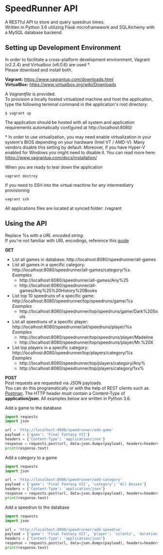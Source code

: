 # SpeedRunner API
A RESTful API to store and query speedrun times.\
Written in Python 3.6 utilizing Flask microframework and SQLAlchemy with a MySQL database backend.

## Setting up Development Environment
In order to facilitate a cross-platform development environment, Vagrant (v2.2.4) and Virtualbox (v6.0.6) are used *.\
Please download and install both.

**Vagrant:** https://www.vagrantup.com/downloads.html \
**VirtualBox:** https://www.virtualbox.org/wiki/Downloads


A *Vagrantfile* is provided.\
To provision a locally hosted virtualized machine and host the application, type the following terminal command in the application's root directory:
```
$ vagrant up
```
The application should be hosted with all system and application requirements automatically configured at http://localhost:8080/


\* In order to use virtualization, you may need enable virtualization in your system's BIOS depending on your hardware (Intel VT / AMD-V). Many vendors disable this setting by default. Moreover, if you have Hyper-V enabled for Windows you might need to disable it. You can read more here: https://www.vagrantup.com/docs/installation/

When you are ready to tear down the application
```
vagrant destroy
```
If you need to SSH into the virtual machine for any intermediatry provisioning
```
vagrant ssh
```
All applications files are located at synced folder: /vagrant

## Using the API
Replace %s with a *URL encoded string*.\
If you're not familiar with URL encodings, reference this [guide](https://www.w3schools.com/tags/ref_urlencode.asp)

**GET**
* List all games in database: http://locahost:8080/speedrunner/all-games
* List all games in a specific category: http://localhost:8080/speedrunner/all-games/category/%s \
*Examples*
    * http://localhost:8080/speedrunner/all-games/Any%25
    * http://localhost:8080/speedrunner/all-games/Any%25%20History%20Books
* List top 10 speedruns of a specific game: http://localhost:8080/speedrunner/top/speedruns/game/%s \
*Examples*
    * http://localhost:8080/speedrunner/top/speedruns/game/Dark%20Souls
* List all speedruns of a specific player: http://localhost:8080/speedrunner/all/speedruns/player/%s \
*Examples*
    * http://localhost:8080/speedrunner/top/speedruns/player/Madeline
    * http://localhost:8080/speedrunner/top/speedruns/player/Mr.%20X
* List top players in a specific category: http://localhost:8080/speedrunner/top/players/category/%s \
*Examples*
    * http://localhost:8080/speedrunner/top/players/category/Any%
    * http://localhost:8080/speedrunner/top/players/category/1xx%

**POST**\
Post requests are requested via JSON payloads.\
You can do this programatically or with the help of REST clients such as [Postman](https://www.getpostman.com/). The HTTP header must contain a Content-Type of **application/json**. All examples below are written in Python 3.6.

Add a game to the database
```python
import requests
import json

url = 'http://localhost:8080/speedrunner/add-game'
payload = {'game': 'Final Fantasy VII'}
headers = {'Content-Type': 'application/json'}
response = requests.post(url, data=json.dumps(payload), headers=headers)
print(response.text)
```

Add a category to a game
```python
import requests
import json

url = 'http://localhost:8080/speedrunner/add-category'
payload = {'game': 'Final Fantasy VII', 'category': 'All Bosses'}
headers = {'Content-Type': 'application/json'}
response = requests.post(url, data=json.dumps(payload), headers=headers)
print(response.text)
```

Add a speedrun to the database
```python
import requests
import json

url = 'http://localhost:8080/speedrunner/add-speedrun'
payload = {'game': 'Final Fantasy VII', 'player': 'silentz', 'duration': '7:07:07'}
headers = {'Content-Type': 'application/json'}
response = requests.post(url, data=json.dumps(payload), headers=headers)
print(response.text)
```